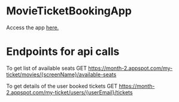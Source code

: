 # MovieTicketBookingApp

Access the app [here.](https://month-2.appspot.com/)

# Endpoints for api calls

To get list of available seats 
GET https://month-2.appspot.com/my-ticket/movies/{screenName}/available-seats

To get details of the user booked tickets
GET https://month-2.appspot.com/my-ticket/users/{userEmail}/tickets
